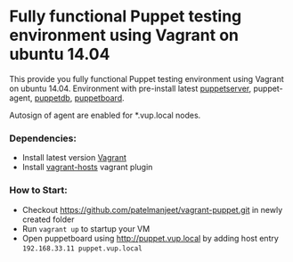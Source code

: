 # Fully functional Puppet testing environment using Vagrant on ubuntu 14.04

This provide you fully functional Puppet testing environment using Vagrant on ubuntu 14.04. Environment with pre-install latest [puppetserver](https://docs.puppet.com/puppetserver/latest/services_master_puppetserver.html), puppet-agent, [puppetdb](https://forge.puppet.com/puppetlabs/puppetdb), [puppetboard](https://forge.puppet.com/puppet/puppetboard).

Autosign of agent are enabled for *.vup.local nodes.

### Dependencies:
  - Install latest version [Vagrant](https://www.vagrantup.com/)
  - Install [vagrant-hosts](https://github.com/oscar-stack/vagrant-hosts) vagrant plugin

### How to Start:
  - Checkout https://github.com/patelmanjeet/vagrant-puppet.git in newly created folder
  - Run `vagrant up` to startup your VM
  - Open puppetboard using http://puppet.vup.local by adding host entry `192.168.33.11 puppet.vup.local`
